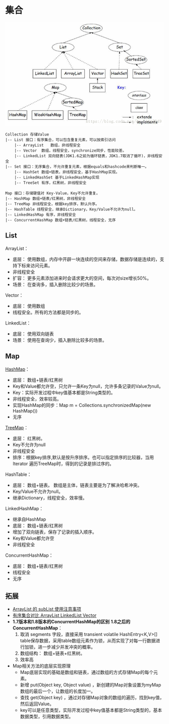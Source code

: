 # 集合

![image](image/collection.png)


```text
Collection 存储Value
|-- List 接口：有序集合，可以包含重复元素，可以按索引访问
    |-- ArrayList   数组，非线程安全
    |-- Vector  数组，线程安全，synchronize同步，性能较差。
    |-- LinkedList 双向链表(JDK1.6之前为循环链表，JDK1.7取消了循环)，非线程安全
|-- Set 接口：无序集合，不允许重复元素，根据equals和hashcode来判断唯一。
    |-- HashSet 数组+链表，非线程安全，基于HashMap实现。
    |-- LinkedHashSet 基于LinkedHashMap实现
    |-- TreeSet 有序，红黑树，非线程安全

Map 接口：存储键值对 Key-Value，Key不允许重复。
|-- HashMap 数组+链表/红黑树，非线程安全
|-- TreeMap 非线程安全，根据key排序，默认升序。
|-- HashTable 线程安全，继承Dictionary，Key/Value不允许为null。
|-- LinkedHashMap 有序，非线程安全
|-- ConcurrentHashMap 数组+链表/红黑树，线程安全，无序

```

## List
ArrayList：
- 底层： 使用数组，内存中开辟一块连续的空间来存储，数据存储是连续的，支持下标来访问元素。
- 非线程安全
- 扩容： 更多元素添加进来时会请求更大的空间，每次对size增长50%。
- 场景： 在查询多，插入删除比较少的场景。

Vector：
- 底层： 使用数组
- 线程安全。所有的方法都是同步的。

LinkedList：
- 底层： 使用双向链表
- 场景： 使用在查询少，插入删除比较多的场景。


## Map

[HashMap](Map-HashMap.md)：
- 底层： 数组+链表/红黑树
- Key和Value都允许空，只允许一条Key为null，允许多条记录的Value为null。
- Key：实际开发过程中key值基本都是String类型的。
- 非线程安全，效率较高。
- 实现HashMap的同步：Map m = Collections.synchronizedMap(new HashMap()) 
- 无序

[TreeMap](Map-TreeMap.md)：
- 底层： 红黑树。
- Key不允许为null
- 非线程安全
- 排序：根据key排序,默认是按升序排序。也可以指定排序的比较器，当用Iterator 遍历TreeMap时，得到的记录是排过序的。

HashTable：
- 底层： 数组+链表。 数组是主体，链表主要是为了解决哈希冲突。
- Key/Value不允许为null。
- 继承Dictionary，线程安全，效率慢。

LinkedHashMap：
- 继承自HashMap
- 底层： 数组+链表/红黑树 
- 增加了双向链表，保存了记录的插入顺序。
- Key和Value都允许空
- 非线程安全

ConcurrentHashMap：
- 底层： 数组+链表/红黑树
- 线程安全
- 无序

 
## 拓展
- [ArrayList 的 subList 使用注意事项](List-ArrayList.md#1-arraylist中的sublist) 
- [有序集合对比 ArrayList LinkedList Vector](List-ArrayList.md#2-对比-arraylist和linkedlist-vector)
- **1.7版本和1.8版本的ConcurrentHashMap的区别**
  **1.8之后的ConcurrentHashMap**： 
  1. 取消 segments 字段，直接采用 transient volatile HashEntry<K,V>[] table保存数据，采用table数组元素作为锁，从而实现了对每一行数据进行加锁，进一步减少并发冲突的概率。
  2. 数组结构： 数组+链表+红黑树。
  3. 效率高
- Map相关方法的底层实现原理
  - Map底层实现的基础是数组和链表，通过数组的方式存储Map的每个元素。
  - 新增 put(Object key, Object value) ，新创建的Map对象设置为myMap数组的最后一个，让数组的长度加一。
  - 查找 get(Object key) ，通过对存储Map对象的数组的遍历，找到key值，然后返回Value。
  - key可以是任意类型，实际开发过程中key值基本都是String类型的，基本数据类型，引用数据类型。
